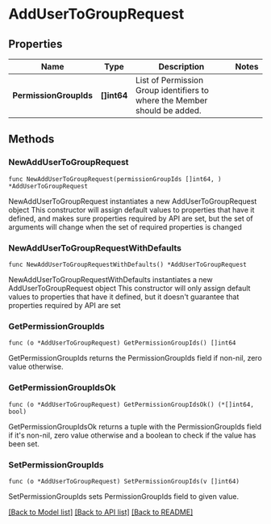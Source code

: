 # AddUserToGroupRequest

## Properties

Name | Type | Description | Notes
------------ | ------------- | ------------- | -------------
**PermissionGroupIds** | **[]int64** | List of Permission Group identifiers to where the Member should be added. | 

## Methods

### NewAddUserToGroupRequest

`func NewAddUserToGroupRequest(permissionGroupIds []int64, ) *AddUserToGroupRequest`

NewAddUserToGroupRequest instantiates a new AddUserToGroupRequest object
This constructor will assign default values to properties that have it defined,
and makes sure properties required by API are set, but the set of arguments
will change when the set of required properties is changed

### NewAddUserToGroupRequestWithDefaults

`func NewAddUserToGroupRequestWithDefaults() *AddUserToGroupRequest`

NewAddUserToGroupRequestWithDefaults instantiates a new AddUserToGroupRequest object
This constructor will only assign default values to properties that have it defined,
but it doesn't guarantee that properties required by API are set

### GetPermissionGroupIds

`func (o *AddUserToGroupRequest) GetPermissionGroupIds() []int64`

GetPermissionGroupIds returns the PermissionGroupIds field if non-nil, zero value otherwise.

### GetPermissionGroupIdsOk

`func (o *AddUserToGroupRequest) GetPermissionGroupIdsOk() (*[]int64, bool)`

GetPermissionGroupIdsOk returns a tuple with the PermissionGroupIds field if it's non-nil, zero value otherwise
and a boolean to check if the value has been set.

### SetPermissionGroupIds

`func (o *AddUserToGroupRequest) SetPermissionGroupIds(v []int64)`

SetPermissionGroupIds sets PermissionGroupIds field to given value.



[[Back to Model list]](../README.md#documentation-for-models) [[Back to API list]](../README.md#documentation-for-api-endpoints) [[Back to README]](../README.md)


